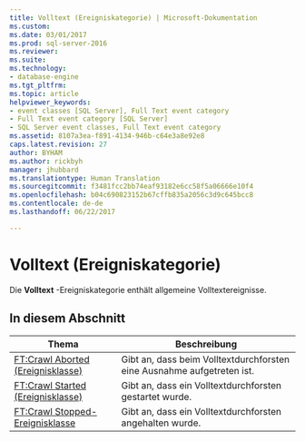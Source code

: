 ```yaml
---
title: Volltext (Ereigniskategorie) | Microsoft-Dokumentation
ms.custom: 
ms.date: 03/01/2017
ms.prod: sql-server-2016
ms.reviewer: 
ms.suite: 
ms.technology:
- database-engine
ms.tgt_pltfrm: 
ms.topic: article
helpviewer_keywords:
- event classes [SQL Server], Full Text event category
- Full Text event category [SQL Server]
- SQL Server event classes, Full Text event category
ms.assetid: 8107a3ea-f891-4134-946b-c64e3a8e92e8
caps.latest.revision: 27
author: BYHAM
ms.author: rickbyh
manager: jhubbard
ms.translationtype: Human Translation
ms.sourcegitcommit: f3481fcc2bb74eaf93182e6cc58f5a06666e10f4
ms.openlocfilehash: b04c690823152b67cffb835a2056c3d9c645bcc8
ms.contentlocale: de-de
ms.lasthandoff: 06/22/2017

---
```

# <a name="full-text-event-category"></a>Volltext (Ereigniskategorie)
  Die **Volltext** -Ereigniskategorie enthält allgemeine Volltextereignisse.  
  
## <a name="in-this-section"></a>In diesem Abschnitt  
  
|Thema|Beschreibung|  
|-----------|-----------------|  
|[FT:Crawl Aborted (Ereignisklasse)](../../relational-databases/event-classes/ft-crawl-aborted-event-class.md)|Gibt an, dass beim Volltextdurchforsten eine Ausnahme aufgetreten ist.|  
|[FT:Crawl Started (Ereignisklasse)](../../relational-databases/event-classes/ft-crawl-started-event-class.md)|Gibt an, dass ein Volltextdurchforsten gestartet wurde.|  
|[FT:Crawl Stopped-Ereignisklasse](../../relational-databases/event-classes/ft-crawl-stopped-event-class.md)|Gibt an, dass ein Volltextdurchforsten angehalten wurde.|  
  
  
